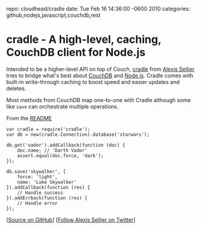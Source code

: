 repo: cloudhead/cradle
date: Tue Feb 16 14:36:00 -0600 2010
categories: github,nodejs,javascript,couchdb,rest

#  cradle - A high-level, caching, CouchDB client for Node.js

Intended to be a higher-level API on top of Couch, [cradle](http://github.com/cloudhead/cradle) from [Alexis Sellier](http://github.com/cloudhead) tries to bridge what's best about [CouchDB](http://couchdb.apache.org/) and [Node.js](http://nodejs.org). Cradle comes with built-in write-through caching to boost speed and easier updates and deletes.

Most methods from CouchDB map one-to-one with Cradle although some like `save` can orchestrate multiple operations.

From the [README](http://github.com/cloudhead/cradle#readme)

    var cradle = require('cradle');
    var db = new(cradle.Connection).database('starwars');

    db.get('vador').addCallback(function (doc) {
        doc.name; // 'Darth Vador'
        assert.equal(doc.force, 'dark');
    });

    db.save('skywalker', {
        force: 'light',
        name: 'Luke Skywalker'
    }).addCallback(function (res) {
        // Handle success
    }).addErrback(function (res) {
        // Handle error
    });

[[Source on GitHub](http://github.com/cloudhead/cradle)] [[Follow Alexis Sellier on Twitter](http://twitter.com/cloudhead)]
